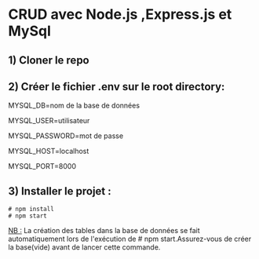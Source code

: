# CRUD avec Node.js ,Express.js et MySql
## 1) Cloner le repo
## 2) Créer le fichier .env sur le root directory:

MYSQL_DB=nom de la base de données

MYSQL_USER=utilisateur

MYSQL_PASSWORD=mot de passe

MYSQL_HOST=localhost

MYSQL_PORT=8000

## 3) Installer le projet :

    # npm install
    # npm start

<ins>NB :</ins> La création des tables dans la base de données se fait automatiquement lors de l'exécution de # npm start.Assurez-vous de créer la base(vide) avant de lancer cette commande.
